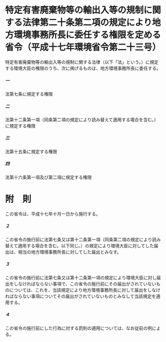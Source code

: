 # 特定有害廃棄物等の輸出入等の規制に関する法律第二十条第二項の規定により地方環境事務所長に委任する権限を定める省令（平成十七年環境省令第二十三号）
特定有害廃棄物等の輸出入等の規制に関する法律（以下「法」という。）に規定する環境大臣の権限のうち、次に掲げるものは、地方環境事務所長に委任する。
##### 一
法第七条に規定する権限
##### 二
法第十二条第一項（同条第二項の規定により読み替えて適用する場合を含む。）に規定する権限
##### 三
法第十五条に規定する権限
##### 四
法第十六条第一項及び第二項に規定する権限
# 附　則
この省令は、平成十七年十月一日から施行する。
##### ２
この省令の施行前に法第七条又は第十二条第一項（同条第二項の規定により読み替えて適用する場合を含む。以下同じ。）の規定により環境大臣に対してした届出は、相当の地方環境事務所長に対してした届出とみなす。
##### ３
この省令の施行前に法第七条又は第十二条第一項の規定により環境大臣に対し届出をしなければならない事項で、この省令の施行前にその届出がされていないものについては、これを、当該規定により地方環境事務所長に対して届出をしなければならない事項についてその届出がされていないものとみなして当該規定を適用する。
##### ４
この省令の施行前にした行為に対する罰則の適用については、なお従前の例による。
